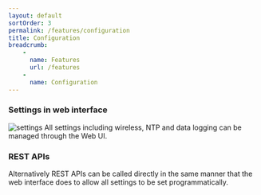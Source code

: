 ```yaml
---
layout: default
sortOrder: 3
permalink: /features/configuration
title: Configuration
breadcrumb:
    - 
      name: Features
      url: /features
    - 
      name: Configuration     
---
```


### Settings in web interface
<img src="https://i.ibb.co/RjS9tq4/settings.png" alt="settings" border="0">
All settings including wireless, NTP and data logging can be managed through the Web UI. 

### REST APIs
Alternatively REST APIs can be called directly in the same manner that the web interface does to allow all settings to be set programmatically.



